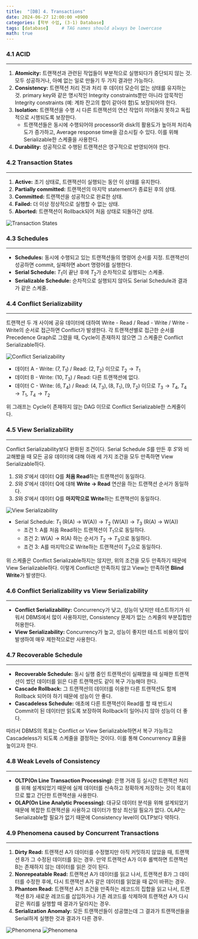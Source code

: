 ```yaml
---
title:  "[DB] 4. Transactions"
date: 2024-06-27 12:00:00 +0900
categories: [학부 수업, (3-1) Database]
tags: [database]     # TAG names should always be lowercase
math: true
---
```


### 4.1 ACID

---

1. **Atomicity:** 트랜잭션과 관련된 작업들이 부분적으로 실행되다가 중단되지 않는 것. 모두 성공하거나, 아예 없는 일로 만들기 두 가지 결과만 가능하다.
2. **Consistency:** 트랜잭션 처리 전과 처리 후 데이터 모순이 없는 상태를 유지하는 것. primary key와 같은 명시적인 Integrity constraints뿐만 아니라 암묵적인 Integrity constraints (예: 계좌 잔고의 합이 같아야 함)도 보장되어야 한다.
3. **Isolation:** 트랜잭션을 수행 시 다른 트랜잭션의 연산 작업이 끼어들지 못하고 독립적으로 시행되도록 보장한다.
   - 트랜잭션들은 동시에 수행되어야 processor와 disk의 활용도가 높아져 처리속도가 증가하고, Average response time을 감소시킬 수 있다. 이를 위해 Serializable한 스케줄을 사용한다.
4. **Durability:** 성공적으로 수행된 트랜잭션은 영구적으로 반영되어야 한다.

### 4.2 Transaction States

---

1. **Active:** 초기 상태로, 트랜잭션이 실행되는 동안 이 상태를 유지한다.
2. **Partially committed:** 트랜잭션의 마지막 statement가 종료된 후의 상태.
3. **Committed:** 트랜잭션을 성공적으로 완료한 상태.
4. **Failed:** 더 이상 정상적으로 실행할 수 없는 상태.
5. **Aborted:** 트랜잭션이 Rollback되어 처음 상태로 되돌아간 상태.

![Transaction States](assets/img/school_db/10_transtate.png)

### 4.3 Schedules

---

- **Schedules:** 동시에 수행되고 있는 트랜잭션들의 명령어 순서를 지정. 트랜잭션이 성공하면 commit, 실패하면 abort 명령어를 실행한다.
- **Serial Schedule:** $T_1$이 끝난 후에 $T_2$가 순차적으로 실행되는 스케줄.
- **Serializable Schedule:** 순차적으로 실행되지 않아도 Serial Schedule과 결과가 같은 스케줄.

### 4.4 Conflict Serializability

---

트랜잭션 두 개 사이에 공유 데이터에 대하여 Write - Read / Read - Write / Write - Write의 순서로 접근하면 Conflict가 발생한다. 각 트랜잭션별로 접근한 순서를 Precedence Graph로 그렸을 때, Cycle이 존재하지 않으면 그 스케줄은 Conflict Serializable하다.

![Conflict Serializability](assets/img/school_db/11_conflict.png)

- 데이터 A - Write: $(7, T_1)$ / Read: $(2, T_2)$ 이므로 $T_2 \rightarrow T_1$
- 데이터 B - Write: $(10, T_3)$ / Read: 다른 트랜잭션에 없다.
- 데이터 C - Write: $(6, T_4)$ / Read: $(4, T_3), (8, T_1), (9, T_2)$ 이므로 $T_3 \rightarrow T_4$, $T_4 \rightarrow T_1$, $T_4 \rightarrow T_2$


위 그래프는 Cycle이 존재하지 않는 DAG 이므로 Conflict Serializable한 스케줄이다.

### 4.5 View Serializability

---

Conflict Serializability보다 완화된 조건이다. Serial Schedule $S$를 만든 후 $S'$와 비교해봤을 때 모든 공유 데이터에 대해 아래 세 가지 조건을 모두 만족하면 View Serializable하다.

1. $S$와 $S'$에서 데이터 Q를 **처음 Read**하는 트랜잭션이 동일하다.
2. $S$와 $S'$에서 데이터 Q에 대해 **Write $\rightarrow$ Read** 연산을 하는 트랜잭션 순서가 동일하다.
3. $S$와 $S'$에서 데이터 Q를 **마지막으로 Write**하는 트랜잭션이 동일하다.

![View Serializability](assets/img/school_db/12_view.png)

-  Serial Schedule: $T_1$ (R(A) $\rightarrow$ W(A)) $\rightarrow$ $T_2$ (W(A)) $\rightarrow$ $T_3$ (R(A) $\rightarrow$ W(A))
   - 조건 1: A를 처음 Read하는 트랜잭션이 $T_1$으로 동일하다.
   - 조건 2: W(A) $\rightarrow$ R(A) 하는 순서가 $T_2 \rightarrow T_3$으로 동일하다.
   - 조건 3: A를 마지막으로 Write하는 트랜잭션이 $T_3$으로 동일하다.

위 스케줄은 Conflict Serializable하지는 않지만, 위의 조건을 모두 만족하기 때문에 View Serializable하다. 이렇게 Conflict은 만족하지 않고 View는 만족하면 **Blind Write**가 발생한다.

### 4.6 Conflict Serializability vs View Serializability

---

- **Conflict Serializability:** Concurrency가 낮고, 성능이 낮지만 테스트하기가 쉬워서 DBMS에서 많이 사용하지만, Consistency 문제가 없는 스케줄의 부분집합만 허용한다.
- **View Serializability:** Concurrency가 높고, 성능이 좋지만 테스트 비용이 많이 발생하여 매우 제한적으로만 사용한다.

### 4.7 Recoverable Schedule

---

- **Recoverable Schedule:** 동시 실행 중인 트랜잭션이 실패했을 때 실패한 트랜잭션이 썼던 데이터를 읽은 다른 트랜잭션도 같이 복구 가능해야 한다.
- **Cascade Rollback:** 그 트랜잭션의 데이터를 이용한 다른 트랜잭션도 함께 Rollback 되어야 하기 때문에 성능이 안 좋다.
- **Cascadeless Schedule:** 애초에 다른 트랜잭션이 Read를 할 때 반드시 Commit이 된 데이터만 읽도록 보장하여 Rollback이 일어나지 않아 성능이 더 좋다.

따라서 DBMS의 목표는 Conflict or View Serializable하면서 복구 가능하고 Cascadeless가 되도록 스케줄을 결정하는 것이다. 이를 통해 Concurrency 효율을 높이고자 한다.

### 4.8 Weak Levels of Consistency

---

- **OLTP(On Line Transaction Processing)**: 은행 거래 등 실시간 트랜잭션 처리를 위해 설계되었기 때문에 실제 데이터를 신속하고 정확하게 저장하는 것이 목표이므로 짧고 간단한 트랜잭션을 사용한다.
- **OLAP(On Line Analytic Processing)**: 대규모 데이터 분석을 위해 설계되었기 때문에 복잡한 트랜잭션을 사용하고 데이터가 항상 최신일 필요가 없다. OLAP는 Serializable할 필요가 없기 때문에 Consistency level이 OLTP보다 약하다.

### 4.9 Phenomena caused by Concurrent Transactions

---

1. **Dirty Read:** 트랜잭션 A가 데이터를 수정했지만 아직 커밋하지 않았을 때, 트랜잭션 B가 그 수정된 데이터를 읽는 경우. 만약 트랜잭션 A가 이후 롤백하면 트랜잭션 B는 존재하지 않는 데이터를 읽은 것이 된다.
2. **Nonrepeatable Read:** 트랜잭션 A가 데이터를 읽고 나서, 트랜잭션 B가 그 데이터를 수정한 후에, 다시 트랜잭션 A가 같은 데이터를 읽었을 때 값이 바뀌는 경우.
3. **Phantom Read:** 트랜잭션 A가 조건을 만족하는 레코드의 집합을 읽고 나서, 트랜잭션 B가 새로운 레코드를 삽입하거나 기존 레코드를 삭제하여 트랜잭션 A가 다시 같은 쿼리를 실행할 때 결과가 달라지는 경우.
4. **Serialization Anomaly:** 모든 트랜잭션들이 성공했는데 그 결과가 트랜잭션들을 Serial하게 실행한 것과 결과가 다른 경우.

![Phenomena](assets/img/school_db/13_isolation.png)
![Phenomena](assets/img/school_db/13_isolation.png)